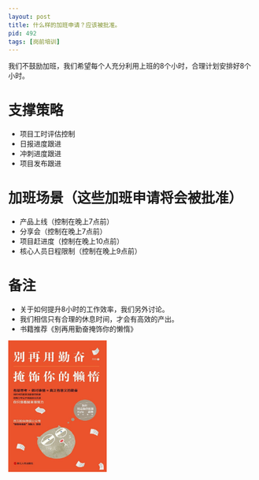 ```yaml
---
layout: post
title: 什么样的加班申请？应该被批准。
pid: 492
tags: [岗前培训]
---
```


我们不鼓励加班，我们希望每个人充分利用上班的8个小时，合理计划安排好8个小时。

# 支撑策略

+ 项目工时评估控制
+ 日报进度跟进
+ 冲刺进度跟进
+ 项目发布跟进

# 加班场景（这些加班申请将会被批准）

+ 产品上线（控制在晚上7点前）
+ 分享会（控制在晚上7点前）
+ 项目赶进度（控制在晚上10点前） 
+ 核心人员日程限制（控制在晚上9点前）

# 备注

+ 关于如何提升8小时的工作效率，我们另外讨论。
+ 我们相信只有合理的休息时间，才会有高效的产出。
+ 书籍推荐《别再用勤奋掩饰你的懒惰》
<img src="/uploads/2020/04/02-01.jpg" alt="" style="width: 200px;">